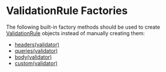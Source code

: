 # ValidationRule Factories

The following built-in factory methods should be used to create [ValidationRule](../router-decorator/routedefinition/validationrule) objects instead of manually creating them:
  - [headers(validator)](#headersvalidator)
  - [queries(validator)](#queriesvalidator)
  - [body(validator)](#bodyvalidator)
  - [custom(validator)](#customvalidator)
